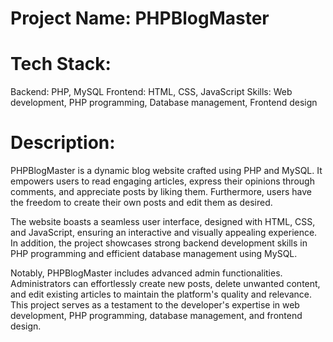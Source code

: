 # Project Name: PHPBlogMaster

# Tech Stack:
Backend: PHP, MySQL
Frontend: HTML, CSS, JavaScript
Skills: Web development, PHP programming, Database management, Frontend design

# Description:
PHPBlogMaster is a dynamic blog website crafted using PHP and MySQL. It empowers users to read engaging articles, express their opinions through comments, and appreciate posts by liking them. Furthermore, users have the freedom to create their own posts and edit them as desired.

The website boasts a seamless user interface, designed with HTML, CSS, and JavaScript, ensuring an interactive and visually appealing experience. In addition, the project showcases strong backend development skills in PHP programming and efficient database management using MySQL.

Notably, PHPBlogMaster includes advanced admin functionalities. Administrators can effortlessly create new posts, delete unwanted content, and edit existing articles to maintain the platform's quality and relevance. This project serves as a testament to the developer's expertise in web development, PHP programming, database management, and frontend design.
